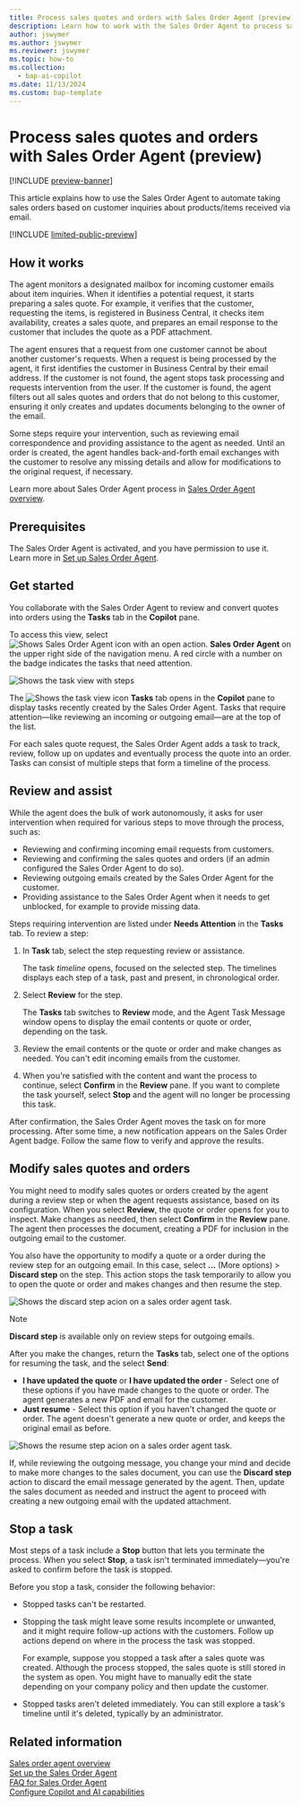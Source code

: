 ```yaml
---
title: Process sales quotes and orders with Sales Order Agent (preview)
description: Learn how to work with the Sales Order Agent to process sales quotes and orders.
author: jswymer
ms.author: jswymer
ms.reviewer: jswymer
ms.topic: how-to
ms.collection:
  - bap-ai-copilot
ms.date: 11/13/2024
ms.custom: bap-template
---
```

# Process sales quotes and orders with Sales Order Agent (preview)

[!INCLUDE [preview-banner](~/../shared-content/shared/preview-includes/preview-banner.md)]

This article explains how to use the Sales Order Agent to automate taking sales orders based on customer inquiries about products/items received via email.

[!INCLUDE [limited-public-preview](includes/limited-public-preview.md)]

## How it works

The agent monitors a designated mailbox for incoming customer emails about item inquiries. When it identifies a potential request, it starts preparing a sales quote. For example, it verifies that the customer, requesting the items, is registered in Business Central, it checks item availability, creates a sales quote, and prepares an email response to the customer that includes the quote as a PDF attachment.

The agent ensures that a request from one customer cannot be about another customer's requests. When a request is being processed by the agent, it first identifies the customer in Business Central by their email address. If the customer is not found, the agent stops task processing and requests intervention from the user. If the customer is found, the agent filters out all sales quotes and orders that do not belong to this customer, ensuring it only creates and updates documents belonging to the owner of the email.

Some steps require your intervention, such as reviewing email correspondence and providing assistance to the agent as needed. Until an order is created, the agent handles back-and-forth email exchanges with the customer to resolve any missing details and allow for modifications to the original request, if necessary.

Learn more about Sales Order Agent process in [Sales Order Agent overview](sales-order-agent.md#process-flow).


<!--[!INCLUDE [preview-note](~/../shared-content/shared/preview-includes/production-ready-preview-dynamics365.md)]-->

## Prerequisites

The Sales Order Agent is activated, and you have permission to use it. Learn more in [Set up Sales Order Agent](sales-order-agent-setup.md).

## Get started

You collaborate with the Sales Order Agent to review and convert quotes into orders using the **Tasks** tab in the **Copilot** pane.

To access this view, select ![Shows Sales Order Agent icon with an open action.](media/soa-activated-number-icon.png) **Sales Order Agent** on the upper right side of the navigation menu. A red circle with a number on the badge indicates the tasks that need attention.

![Shows the task view with steps](media/soa-task-view-callouts.png)

The ![Shows the task view icon](media/sot-task-view-icon.png) **Tasks** tab opens in the **Copilot** pane to display tasks recently created by the Sales Order Agent. Tasks that require attention&mdash;like reviewing an incoming or outgoing email&mdash;are at the top of the list.  

For each sales quote request, the Sales Order Agent adds a task to track, review, follow up on updates and eventually process the quote into an order. Tasks can consist of multiple steps that form a timeline of the process.

## Review and assist

While the agent does the bulk of work autonomously, it asks for user intervention when required for various steps to move through the process, such as:

- Reviewing and confirming incoming email requests from customers.
- Reviewing and confirming the sales quotes and orders (if an admin configured the Sales Order Agent to do so).
- Reviewing outgoing emails created by the Sales Order Agent for the customer.
- Providing assistance to the Sales Order Agent when it needs to get unblocked, for example to provide missing data.

Steps requiring intervention are listed under **Needs Attention** in the **Tasks** tab. To review a step:

1. In **Task** tab, select the step requesting review or assistance.

   The task *timeline* opens, focused on the selected step. The timelines displays each step of a task, past and present, in chronological order.

1. Select **Review** for the step.

   The **Tasks** tab switches to **Review** mode, and the Agent Task Message window opens to display the email contents or quote or order, depending on the task.

1. Review the email contents or the quote or order and make changes as needed. You can't edit incoming emails from the customer.

1. When you're satisfied with the content and want the process to continue, select **Confirm** in the **Review** pane. If you want to complete the task yourself, select **Stop** and the agent will no longer be processing this task. 

After confirmation, the Sales Order Agent moves the task on for more processing. After some time, a new notification appears on the Sales Order Agent badge. Follow the same flow to verify and approve the results.

## Modify sales quotes and orders

You might need to modify sales quotes or orders created by the agent during a review step or when the agent requests assistance, based on its configuration. When you select **Review**, the quote or order opens for you to inspect. Make changes as needed, then select **Confirm** in the **Review** pane. The agent then processes the document, creating a PDF for inclusion in the outgoing email to the customer.

You also have the opportunity to modify a quote or a order during the review step for an outgoing email. In this case, select **...** (More options) > **Discard step** on the step. This action stops the task temporarily to allow you to open the quote or order and makes changes and then resume the step.

![Shows the discard step acion on a sales order agent task.](media/soa-discard-step.png)

> [!NOTE]
> **Discard step** is available only on review steps for outgoing emails.

After you make the changes, return the **Tasks** tab, select one of the options for resuming the task, and the select **Send**:

- **I have updated the quote** or **I have updated the order** - Select one of these options if you have made changes to the quote or order. The agent generates a new PDF and email for the customer.
- **Just resume** - Select this option if you haven't changed the quote or order. The agent doesn't generate a new quote or order, and keeps the original email as before.  

![Shows the resume step acion on a sales order agent task.](media/soa-resume-step.png)

If, while reviewing the outgoing message, you change your mind and decide to make more changes to the sales document, you can use the **Discard step** action to discard the email message generated by the agent. Then, update the sales document as needed and instruct the agent to proceed with creating a new outgoing email with the updated attachment.

## Stop a task

Most steps of a task include a **Stop** button that lets you terminate the process. When you select **Stop**, a task isn't terminated immediately—you're asked to confirm before the task is stopped.

Before you stop a task, consider the following behavior:

- Stopped tasks can't be restarted.
- Stopping the task might leave some results incomplete or unwanted, and it might require follow-up actions with the customers. Follow up actions depend on where in the process the task was stopped.

  For example, suppose you stopped a task after a sales quote was created. Although the process stopped, the sales quote is still stored in the system as open. You might have to manually edit the state depending on your company policy and then update the customer.
- Stopped tasks aren't deleted immediately. You can still explore a task's timeline until it's deleted, typically by an administrator.

<!--
## Discard and resume a taks to modify a quote or order

The **Discard**  action ellwo

## View timeline and details of steps

From the ![Shows the task view icon](media/sot-task-view-icon.png) **Tasks** view, you can view the details of each step of a task in chronological order. Click on the task or select **...** (More options) > **Show Details**.-->

## Related information

[Sales order agent overview](sales-order-agent.md)  
[Set up the Sales Order Agent](sales-order-agent-setup.md)  
[FAQ for Sales Order Agent](faqs-sales-order-taker-agent.md)  
[Configure Copilot and AI capabilities](enable-ai.md)  
